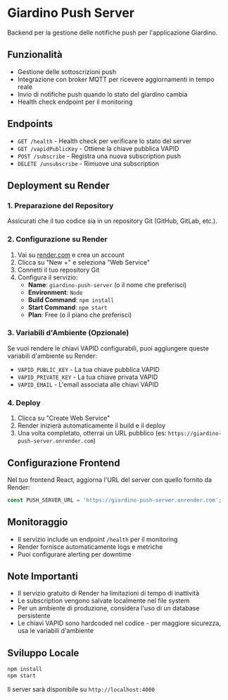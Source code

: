 # Giardino Push Server

Backend per la gestione delle notifiche push per l'applicazione Giardino.

## Funzionalità

- Gestione delle sottoscrizioni push
- Integrazione con broker MQTT per ricevere aggiornamenti in tempo reale
- Invio di notifiche push quando lo stato del giardino cambia
- Health check endpoint per il monitoring

## Endpoints

- `GET /health` - Health check per verificare lo stato del server
- `GET /vapidPublicKey` - Ottiene la chiave pubblica VAPID
- `POST /subscribe` - Registra una nuova subscription push
- `DELETE /unsubscribe` - Rimuove una subscription

## Deployment su Render

### 1. Preparazione del Repository

Assicurati che il tuo codice sia in un repository Git (GitHub, GitLab, etc.).

### 2. Configurazione su Render

1. Vai su [render.com](https://render.com) e crea un account
2. Clicca su "New +" e seleziona "Web Service"
3. Connetti il tuo repository Git
4. Configura il servizio:
   - **Name**: `giardino-push-server` (o il nome che preferisci)
   - **Environment**: `Node`
   - **Build Command**: `npm install`
   - **Start Command**: `npm start`
   - **Plan**: Free (o il piano che preferisci)

### 3. Variabili d'Ambiente (Opzionale)

Se vuoi rendere le chiavi VAPID configurabili, puoi aggiungere queste variabili d'ambiente su Render:

- `VAPID_PUBLIC_KEY` - La tua chiave pubblica VAPID
- `VAPID_PRIVATE_KEY` - La tua chiave privata VAPID
- `VAPID_EMAIL` - L'email associata alle chiavi VAPID

### 4. Deploy

1. Clicca su "Create Web Service"
2. Render inizierà automaticamente il build e il deploy
3. Una volta completato, otterrai un URL pubblico (es: `https://giardino-push-server.onrender.com`)

## Configurazione Frontend

Nel tuo frontend React, aggiorna l'URL del server con quello fornito da Render:

```javascript
const PUSH_SERVER_URL = 'https://giardino-push-server.onrender.com';
```

## Monitoraggio

- Il servizio include un endpoint `/health` per il monitoring
- Render fornisce automaticamente logs e metriche
- Puoi configurare alerting per downtime

## Note Importanti

- Il servizio gratuito di Render ha limitazioni di tempo di inattività
- Le subscription vengono salvate localmente nel file system
- Per un ambiente di produzione, considera l'uso di un database persistente
- Le chiavi VAPID sono hardcoded nel codice - per maggiore sicurezza, usa le variabili d'ambiente

## Sviluppo Locale

```bash
npm install
npm start
```

Il server sarà disponibile su `http://localhost:4000` 